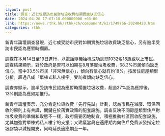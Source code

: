 ```yaml
---
layout: post
title: 調查：近七成受訪市民對垃圾收費如期實施缺乏信心
date: 2024-04-20 17:07:18.000000000 +08:00
link: https://news.rthk.hk/rthk/ch/component/k2/1749766-20240420.htm
categories: rthk
---
```


新青年論壇調查發現，近七成受訪市民對如期實施垃圾收費缺乏信心，另有逾半受訪市民認為應暫時擱置。

調查在本月14日至19日進行，以電話隨機抽樣成功訪問1032名18歲或以上市民。調查結果顯示，對於政府是否可以如期在8月落實垃圾收費，68.3%市民傾向缺乏信心，當中33.5%市民「非常無信心」，傾向有信心就有約18%。按居住房屋類型分析，超過八成「單棟式私人樓宇」受訪者傾向缺乏信心。

調查亦顯示，逾半受訪市民認為應暫時擱置垃圾收費，超過27%認為應押後，13%則認為應如期推行。

新青年論壇表示，充分肯定垃圾收費「先行先試」計劃，認為市民在減廢、環保回收的原則上有共識，關鍵在於落實政策的配套設施。調查反映不同房屋類型住戶對垃圾收費的準備和取態不一樣，政府需要因地制宜，積極推動社區回收配套設施，尤其加強對單棟式私人樓宇的支援；又建議當局在適應期內向住戶免費派發指定垃圾膠袋以減輕開支，同時延長適應期至一年。
